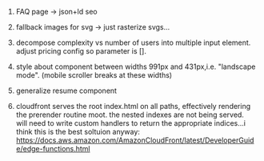 1. FAQ page -> json+ld seo

2. fallback images for svg -> just rasterize svgs...

3. decompose complexity vs number of users into multiple input element. adjust pricing config so parameter is [].

4. style about component between widths 991px and 431px,i.e. "landscape mode". (mobile scroller breaks at these widths)

5. generalize resume component

6. cloudfront serves the root index.html on all paths, effectively rendering the prerender routine moot. the nested indexes are not being served. will need to write custom handlers to return the appropriate indices...i think this is the best soltuion anyway: https://docs.aws.amazon.com/AmazonCloudFront/latest/DeveloperGuide/edge-functions.html

